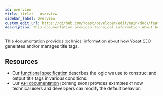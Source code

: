```yaml
---
id: overview
title: Titles - Overview
sidebar_label: Overview
custom_edit_url: https://github.com/Yoast/developer/edit/main/docs/features/seo-tags/titles/overview.md
description: This documentation provides technical information about how Yoast SEO generates and/or manages title tags.
---
```

This documentation provides technical information about how [Yoast SEO](https://yoast.com/wordpress/plugins/seo/) generates and/or manages title tags.

## Resources
* Our [functional specification](functional-specification.md) describes the logic we use to construct and output title tags in various conditions.
* Our [API documentation](api.md) [coming soon] provides examples of how technical users and developers can modify the default behavior.
